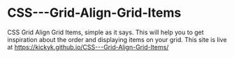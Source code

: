 # CSS---Grid-Align-Grid-Items
CSS Grid Align Grid Items, simple as it says. This will help you to get inspiration about the order and displaying items on your grid.
This site is live at https://kickyk.github.io/CSS---Grid-Align-Grid-Items/
